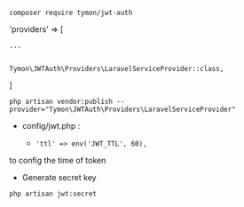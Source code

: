 `composer require tymon/jwt-auth`

'providers' => [

    ...


    Tymon\JWTAuth\Providers\LaravelServiceProvider::class,
]

`php artisan vendor:publish --provider="Tymon\JWTAuth\Providers\LaravelServiceProvider"`

- config/jwt.php :
  -     'ttl' => env('JWT_TTL', 60),
to config the time of token

- Generate secret key

`php artisan jwt:secret`

